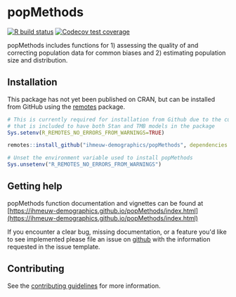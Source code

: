 # popMethods

<!-- badges: start -->
[![R build status](https://github.com/ihmeuw-demographics/popMethods/workflows/R-CMD-check/badge.svg)](https://github.com/ihmeuw-demographics/popMethods/actions)
[![Codecov test coverage](https://codecov.io/gh/ihmeuw-demographics/popMethods/branch/master/graph/badge.svg)](https://codecov.io/gh/ihmeuw-demographics/popMethods?branch=master)
<!-- badges: end -->

popMethods includes functions for 1) assessing the quality
of and correcting population data for common biases and 2) estimating population
size and distribution.

## Installation

This package has not yet been published on CRAN, but can be installed from
GitHub using the [remotes](https://remotes.r-lib.org/) package.

```r
# This is currently required for installation from Github due to the custom `src/Makevars` file
# that is included to have both Stan and TMB models in the package
Sys.setenv(R_REMOTES_NO_ERRORS_FROM_WARNINGS=TRUE)

remotes::install_github("ihmeuw-demographics/popMethods", dependencies = TRUE)

# Unset the environment variable used to install popMethods
Sys.unsetenv("R_REMOTES_NO_ERRORS_FROM_WARNINGS")
```

## Getting help

popMethods function documentation and vignettes can be found at [https://ihmeuw-demographics.github.io/popMethods/index.html](https://ihmeuw-demographics.github.io/popMethods/index.html)

If you encounter a clear bug, missing documentation, or a feature you'd like to see implemented please file an issue on [github](https://github.com/ihmeuw-demographics/popMethods/issues) with the information requested in the issue template.

## Contributing

See the [contributing guidelines](https://github.com/ihmeuw-demographics/.github/blob/master/contributing.md) for more information.
